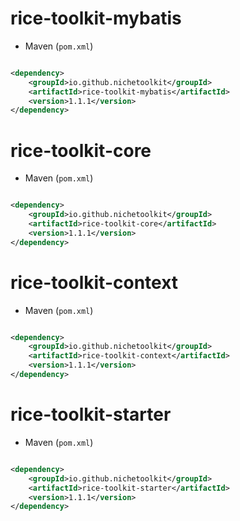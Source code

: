 # rice-toolkit-mybatis

* Maven (`pom.xml`)

```xml

<dependency>
    <groupId>io.github.nichetoolkit</groupId>
    <artifactId>rice-toolkit-mybatis</artifactId>
    <version>1.1.1</version>
</dependency>
```

# rice-toolkit-core

* Maven (`pom.xml`)

```xml

<dependency>
    <groupId>io.github.nichetoolkit</groupId>
    <artifactId>rice-toolkit-core</artifactId>
    <version>1.1.1</version>
</dependency>
```

# rice-toolkit-context

* Maven (`pom.xml`)

```xml

<dependency>
    <groupId>io.github.nichetoolkit</groupId>
    <artifactId>rice-toolkit-context</artifactId>
    <version>1.1.1</version>
</dependency>
```

# rice-toolkit-starter

* Maven (`pom.xml`)

```xml

<dependency>
    <groupId>io.github.nichetoolkit</groupId>
    <artifactId>rice-toolkit-starter</artifactId>
    <version>1.1.1</version>
</dependency>
```